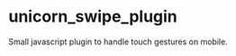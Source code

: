 unicorn_swipe_plugin
====================

Small javascript plugin to handle touch gestures on mobile.
